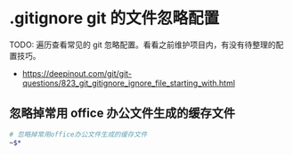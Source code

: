 # .gitignore git 的文件忽略配置

TODO: 遍历查看常见的 git 忽略配置。看看之前维护项目内，有没有待整理的配置技巧。

- https://deepinout.com/git/git-questions/823_git_gitignore_ignore_file_starting_with.html

## 忽略掉常用 office 办公文件生成的缓存文件

```bash
# 忽略掉常用office办公文件生成的缓存文件
~$*
```
